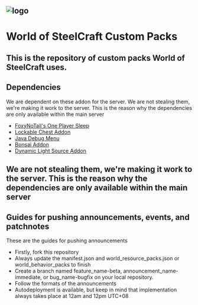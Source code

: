 ![logo](https://files.worldofsteelcraft.tk/assets/web/logo.png)
---
# World of SteelCraft Custom Packs
This is the repository of custom packs **World of SteelCraft** uses.
---
## Dependencies
We are dependent on these addon for the server. 
We are not stealing them, we're making it work to the server. This is the reason why the dependencies are only available within the main server
- [FoxyNoTail's One Player Sleep](https://foxynotail.com/addons/ops/)
- [Lockable Chest Addon](https://mcpedl.com/lockable-chests-addon-1/)
- [Java Debug Menu](https://mcpedl.com/java-debug-screen-addon/)
- [Bonsai Addon](https://mcpedl.com/easy-bonsai-add-on/)
- [Dynamic Light Source Addon](https://mcpedl.com/dynamic-light-sources/)

We are not stealing them, we're making it work to the server. This is the reason why the dependencies are only available within the main server
---
## Guides for pushing announcements, events, and patchnotes
These are the guides for pushing announcements
- Firstly, fork this repository
- Always update the manifest.json and world_resource_packs.json or world_behavior_packs to finish
- Create a branch named feature_name-beta, announcement_name-immediate, or bug_name-bugfix on your local repository.
- Follow the formats of the announcements
- Autodeployment is available, but keep in mind that implementation always takes place at 12am and 12pm UTC+08
